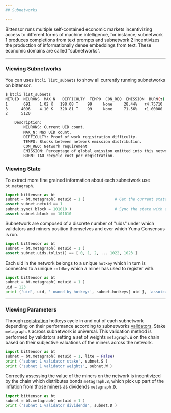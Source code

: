```yaml
---
## Subnetworks 

---
```


Bittensor runs multiple self-contained economic markets incentivizing access to different forms of machine intelligence, for instance; subnetwork 1 produces completions from text prompts and subnetwork 2 incentivizes the production of informationally dense embeddings from text. These economic domains are called "subnetworks".

---


### Viewing Subnetworks

You can uses `btcli list_subnets` to show all currently running subnetworks on bittensor.  
```bash dark
$ btcli list_subnets
NETUID  NEURONS  MAX_N   DIFFICULTY  TEMPO  CON_REQ  EMISSION  BURN(τ)
1       691    1.02 K   198.08 T    99     None     28.44%   τ4.75710
3      4096    4.10 K   320.81 T    99     None     71.56%   τ1.00000
2      5120

    Description:
        NEURONS: Current UID count.
        MAX_N: Max UID count. 
        DIFFICULTY: Proof of work registration difficulty.
        TEMPO: Blocks between network emission distribution.
        CON_REQ: Network requirement
        EMISSION: Percentage of global emission emitted into this network each block. 
        BURN: TAO recycle cost per registration.
```

### Viewing State
To extract more fine grained information about each subnetwork use `bt.metagraph`.
```python numbered dark
import bittensor as bt 
subnet = bt.metagraph( netuid = 1 )             # Get the current state.
assert subnet.netuid == 1                       
subnet.sync( block = 101010 )                   # Sync the state with a particular block.
assert subnet.block == 101010   
```

Subnetwork are composed of a discrete number of "uids" under which validators and miners position themselves and over which Yuma Consensus is run. 
```python numbered dark
import bittensor as bt
subnet = bt.metagraph( netuid = 1 )
assert subnet.uids.tolist() == [ 0, 1, 2, ... 1022, 1023 ]
```

Each uid in the network belongs to a unique `hotkey` which in turn is connected to a unique `coldkey` which a miner has used to register with.
```python numbered dark
import bittensor as bt
subnet = bt.metagraph( netuid = 1 )
uid = 123 
print ('uid', uid, ' owned by hotkey:', subnet.hotkeys[ uid ], 'assoicated with coldkey': subnet.coldkey[ uid ] )
```
---
### Viewing Parameters

Through [registration](../subnetworks/registration) hotkeys cycle in and out of each subnetwork depending on their performance according to subnetworks [validators](../validating/validating). Stake `metagraph.S` across subnetwork is universal. This validation method is performed by validators setting a set of weights `metagraph.W` on the chain based on their subjective valuations of the miners across the network.

```python numbered dark
import bittensor as bt
subnet = bt.metagraph( netuid = 1, lite = False)
print ('subnet 1 validator stake', subnet.S )
print ('subnet 1 validator weights', subnet.W )
``` 
Correctly assessing the value of the miners on the network is incentivized by the chain which distributes bonds `metagraph.B`, which pick up part of the inflation from those miners as dividends `metagraph.D`.
```python numbered dark
import bittensor as bt
subnet = bt.metagraph( netuid = 1 )
print ('subnet 1 validator dividends', subnet.D )
``` 